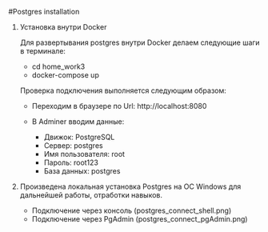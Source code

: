 #Postgres installation

 1. Установка внутри Docker

    Для развертывания postgres внутри Docker делаем следующие шаги в терминале:
        
    * cd home_work3
    * docker-compose up
    
    Проверка подключения выполняется следующим образом:
    
    * Переходим в браузере по Url: http://localhost:8080
    * В Adminer вводим данные:
    
        - Движок: PostgreSQL
        - Сервер: postgres
        - Имя пользователя: root
        - Пароль: root123
        - База данных: postgres
    
 2. Произведена локальная установка Postgres на ОС Windows для дальнейшей работы, отработки навыков.
    * Подключение через консоль (postgres_connect_shell.png)
    * Подключение через PgAdmin (postgres_connect_pgAdmin.png)